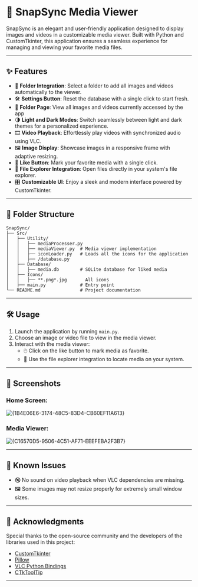 # 📸 SnapSync Media Viewer

SnapSync is an elegant and user-friendly application designed to display images and videos in a customizable media viewer. Built with Python and CustomTkinter, this application ensures a seamless experience for managing and viewing your favorite media files.

---

## ✨ Features

- 📂 **Folder Integration**: Select a folder to add all images and videos automatically to the viewer.
- 🛠️ **Settings Button**: Reset the database with a single click to start fresh.
- 📁 **Folder Page**: View all images and videos currently accessed by the app
- 🌗 **Light and Dark Modes**: Switch seamlessly between light and dark themes for a personalized experience.
- 🎞️ **Video Playback**: Effortlessly play videos with synchronized audio using VLC.
- 🖼️ **Image Display**: Showcase images in a responsive frame with adaptive resizing.
- 💖 **Like Button**: Mark your favorite media with a single click.
- 📂 **File Explorer Integration**: Open files directly in your system's file explorer.
- 🎛️ **Customizable UI**: Enjoy a sleek and modern interface powered by CustomTkinter.

---

## 📂 Folder Structure

```
SnapSync/
├── Src/
│   ├── Utility/
│   │   ├── mediaProcesser.py
│   │   ├── mediaViewer.py  # Media viewer implementation
│   │   ├── iconLoader.py   # Loads all the icons for the application
│   │   ├── /database.py
│   ├── Database/
│   │   ├── media.db        # SQLite database for liked media
│   ├── Icons/
│   │   ├── **.png*.jpg       All icons
│   ├── main.py             # Entry point
└── README.md               # Project documentation
```

---

## 🛠️ Usage

1. Launch the application by running `main.py`.
2. Choose an image or video file to view in the media viewer.
3. Interact with the media viewer:
   - 🖱️ Click on the like button to mark media as favorite.
   - 📂 Use the file explorer integration to locate media on your system.

---

## 📸 Screenshots

### Home Screen:
![{1B4E06E6-3174-48C5-83D4-CB60EF11A613}](https://github.com/user-attachments/assets/fcef9f3b-fe42-4676-b8d8-982f33f6d707)


### Media Viewer:
![{C16570D5-9506-4C51-AF71-EEEFEBA2F3B7}](https://github.com/user-attachments/assets/167e1ee1-5b4c-4a39-b87f-2c97230d39f2)




---


## 🐞 Known Issues

- 🔇 No sound on video playback when VLC dependencies are missing.
- 🖼️ Some images may not resize properly for extremely small window sizes.

---

## 🎉 Acknowledgments

Special thanks to the open-source community and the developers of the libraries used in this project:

- [CustomTkinter](https://github.com/TomSchimansky/CustomTkinter)
- [Pillow](https://python-pillow.org/)
- [VLC Python Bindings](https://wiki.videolan.org/Python_bindings/)
- [CTkToolTip](https://github.com/TomSchimansky/CTkToolTip)

---




